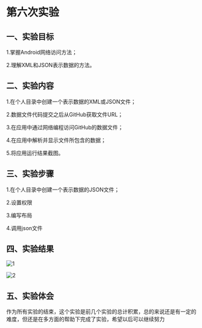 # 第六次实验

## 一、实验目标

  1.掌握Android网络访问方法；
  
  2.理解XML和JSON表示数据的方法。
  
## 二、实验内容

1.在个人目录中创建一个表示数据的XML或JSON文件；

2.数据文件代码提交之后从GitHub获取文件URL；

3.在应用中通过网络编程访问GitHub的数据文件；

4.在应用中解析并显示文件所包含的数据；

5.将应用运行结果截图。

## 三、实验步骤

  1.在个人目录中创建一个表示数据的JSON文件；
  
  2.设置权限
  
  3.编写布局
  
  4.调用json文件
  
## 四、实验结果

![1](https://github.com/LakersChampion/android-labs-2018/blob/master/soft1614080902108/lbh6.PNG)

![2](https://github.com/LakersChampion/android-labs-2018/blob/master/soft1614080902108/lbh7.PNG)
  
## 五、实验体会
 作为所有实验的结束，这个实验是前几个实验的总计积累，总的来说还是有一定的难度，但还是在多方面的帮助下完成了实验，希望以后可以继续努力
